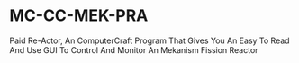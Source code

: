 # MC-CC-MEK-PRA
Paid Re-Actor, An ComputerCraft Program That Gives You An Easy To Read And Use GUI To Control And Monitor An Mekanism Fission Reactor
